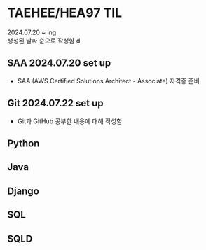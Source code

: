 # TAEHEE/HEA97 TIL
2024.07.20 ~ ing  
생성된 날짜 순으로 작성함
d

## SAA 2024.07.20 set up
- SAA (AWS Certified Solutions Architect - Associate) 자격증 준비
## Git 2024.07.22 set up
- Git과 GitHub 공부한 내용에 대해 작성함

## Python

## Java

## Django

## SQL

## SQLD

